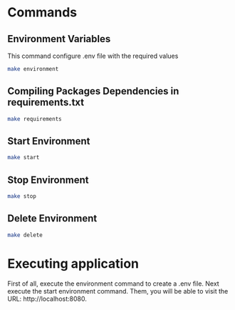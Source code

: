 # Commands

## Environment Variables

This command configure .env file with the required values

```sh
make environment
```

## Compiling Packages Dependencies in requirements.txt

```sh
make requirements
```

## Start Environment

```sh
make start
```

## Stop Environment

```sh
make stop
```

## Delete Environment

```sh
make delete
```

# Executing application

First of all, execute the environment command to create a .env file.
Next execute the start environment command.
Them, you will be able to visit the URL: http://localhost:8080.
